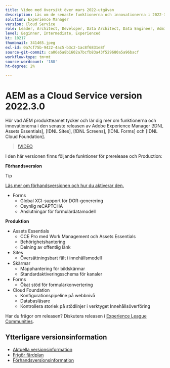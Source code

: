 ```yaml
---
title: Video med översikt över mars 2022-utgåvan
description: Läs om de senaste funktionerna och innovationerna i 2022-3-0-utgåvan av Adobe Experience Manager [!DNL Assets Essentials], [!DNL Sites], [!DNL Screens], [!DNL Forms] och [!DNL Cloud Foundation].
solution: Experience Manager
version: Cloud Service
role: Leader, Architect, Developer, Data Architect, Data Engineer, Admin, User
level: Beginner, Intermediate, Experienced
kt: 10217
thumbnail: 341465.jpeg
exl-id: 0a7cf75b-9422-4ac5-b3c2-1ac8f6831e8f
source-git-commit: ca06e5a8b1602a7bcfb83a43f529680a5a96bacf
workflow-type: tm+mt
source-wordcount: '188'
ht-degree: 2%

---
```


# AEM as a Cloud Service version 2022.3.0

Hör vad AEM produktteamet tycker och lär dig mer om funktionerna och innovationerna i den senaste releasen av Adobe Experience Manager [!DNL Assets Essentials], [!DNL Sites], [!DNL Screens], [!DNL Forms] och [!DNL Cloud Foundation].

>[!VIDEO](https://video.tv.adobe.com/v/341465/?quality=12&learn=on)

I den här versionen finns följande funktioner för prerelease och Production:

**Förhandsversion**

>[!TIP]
>
>[Läs mer om förhandsversionen och hur du aktiverar den.](https://experienceleague.adobe.com/docs/experience-manager-cloud-service/content/release-notes/prerelease.html)

* Forms
   * Global XCI-support för DOR-generering
   * Osynlig reCAPTCHA
   * Anslutningar för formulärdatamodell

**Produktion**

* Assets Essentials
   * CCE Pro med Work Management och Assets Essentials
   * Behörighetshantering
   * Delning av offentlig länk
* Sites
   * Översättningsbart fält i innehållsmodell
* Skärmar
   * Mapphantering för bildskärmar
   * Standardaktiveringsschema för kanaler
* Forms
   * Ökat stöd för formulärkonvertering
* Cloud Foundation
   * Konfigurationspipeline på webbnivå
   * Databasläsare
   * Kontrollera storlek på stödlinjer i verktyget Innehållsöverföring

Har du frågor om releasen?  Diskutera releasen i [Experience League Communities](https://experienceleaguecommunities.adobe.com/t5/adobe-experience-manager/aem-as-a-cloud-service-2022-3-0-release-update/td-p/449599).

## Ytterligare versionsinformation

* [Aktuella versionsinformation](https://experienceleague.adobe.com/docs/experience-manager-cloud-service/content/release-notes/home.html)
* [Frigör färdplan](https://experienceleague.adobe.com/docs/experience-manager-release-information/aem-release-updates/update-releases-roadmap.html)
* [Förhandsversionsinformation](https://experienceleague.adobe.com/docs/experience-manager-cloud-service/content/release-notes/prerelease.html)
